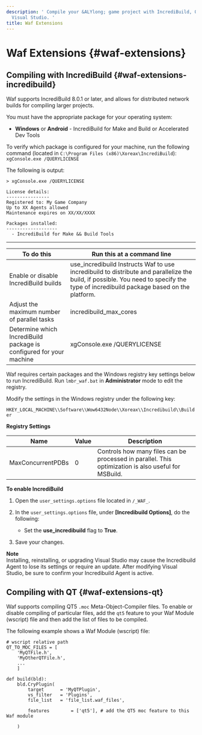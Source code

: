 ```yaml
---
description: ' Compile your &ALYlong; game project with IncrediBuild, QT, or Microsoft
  Visual Studio. '
title: Waf Extensions
---
```

# Waf Extensions {#waf-extensions}

## Compiling with IncrediBuild {#waf-extensions-incredibuild}

Waf supports IncrediBuild 8\.0\.1 or later, and allows for distributed network builds for compiling larger projects\.

You must have the appropriate package for your operating system:
+  **Windows** or **Android** - IncrediBuild for Make and Build or Accelerated Dev Tools

To verify which package is configured for your machine, run the following command \(located in `C:\Program Files (x86)\Xoreax\IncrediBuild`\): `xgConsole.exe /QUERYLICENSE` 

The following is output:

```
> xgConsole.exe /QUERYLICENSE
  
License details:
----------------
Registered to: My Game Company
Up to XX Agents allowed
Maintenance expires on XX/XX/XXXX
  
Packages installed:
-------------------
  - IncrediBuild for Make && Build Tools
```


****  

| To do this | Run this at a command line | 
| --- | --- | 
| Enable or disable IncrediBuild builds |  use\_incredibuild Instructs Waf to use incredibuild to distribute and parallelize the build, if possible\. You need to specify the type of incredibuild package based on the platform\.  | 
| Adjust the maximum number of parallel tasks |  incredibuild\_max\_cores  | 
| Determine which IncrediBuild package is configured for your machine |  xgConsole\.exe /QUERYLICENSE  | 

Waf requires certain packages and the Windows registry key settings below to run IncrediBuild\. Run `lmbr_waf.bat` in **Administrator** mode to edit the registry\.

Modify the settings in the Windows registry under the following key:

 `HKEY_LOCAL_MACHINE\\Software\\Wow6432Node\\Xoreax\\Incredibuild\\Builder` 


**Registry Settings**  

| Name | Value | Description | 
| --- | --- | --- | 
| MaxConcurrentPDBs | 0 | Controls how many files can be processed in parallel\. This optimization is also useful for MSBuild\. | 

**To enable IncrediBuild**

1. Open the `user_settings.options` file located in `/_WAF_`\. 

1. In the `user_settings.options` file, under **\[Incredibuild Options\]**, do the following:
   + Set the **use\_incredibuild** flag to **True**\. 

1. Save your changes\.

**Note**  
Installing, reinstalling, or upgrading Visual Studio may cause the Incredibuild Agent to lose its settings or require an update\. After modifying Visual Studio, be sure to confirm your Incredibuild Agent is active\.

## Compiling with QT {#waf-extensions-qt}

Waf supports compiling QT5 `.moc` Meta\-Object\-Compiler files\. To enable or disable compiling of particular files, add the `qt5` feature to your Waf Module \(wscript\) file and then add the list of files to be compiled\.

The following example shows a Waf Module \(wscript\) file:

```
# wscript relative path
QT_TO_MOC_FILES = [
    'MyQTFile.h',
    'MyOtherQTFile.h',
    ...
    ]
 
def build(bld):   
    bld.CryPlugin(
        target      = 'MyQTPlugin',
        vs_filter   = 'Plugins',
        file_list   = 'file_list.waf_files', 
       
        features        = ['qt5'], # add the QT5 moc feature to this Waf module
       
    )
```